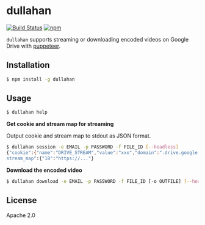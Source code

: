 # dullahan

[![Build Status][travis-badge]][travis-badge-url]
[![npm][npm-badge]][npm-badge-url]

`dullahan` supports streaming or downloading encoded videos on Google Drive with [puppeteer](https://pptr.dev/).

## Installation

```bash
$ npm install -g dullahan
```

## Usage

```bash
$ dullahan help
```

**Get cookie and stream map for streaming**

Output cookie and stream map to stdout as JSON format.

```bash
$ dullahan session -e EMAIL -p PASSWORD -f FILE_ID [--headless]
{"cookie":{"name":"DRIVE_STREAM","value":"xxx","domain":".drive.google.com","hostOnly":false,"path":"/","secure":true,"httpOnly":true,"session":true},"
stream_map":{"18":"https://..."}
```

**Download the encoded video**

```bash
$ dullahan download -e EMAIL -p PASSWORD -f FILE_ID [-o OUTFILE] [--headless]
```

## License

Apache 2.0

[travis-badge]: https://travis-ci.org/drillbits/dullahan.svg?branch=master
[travis-badge-url]: https://travis-ci.org/drillbits/dullahan
[npm-badge]: https://img.shields.io/npm/v/dullahan.svg
[npm-badge-url]: https://www.npmjs.com/package/dullahan
